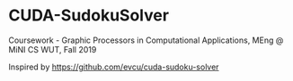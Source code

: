# CUDA-SudokuSolver
Coursework - Graphic Processors in Computational Applications, MEng @ MiNI CS WUT, Fall 2019

Inspired by https://github.com/evcu/cuda-sudoku-solver

